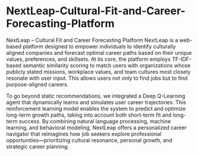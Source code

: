 # NextLeap-Cultural-Fit-and-Career-Forecasting-Platform
NextLeap – Cultural Fit and Career Forecasting Platform
NextLeap is a web-based platform designed to empower individuals to identify culturally aligned companies and forecast optimal career paths based on their unique values, preferences, and skillsets. At its core, the platform employs TF-IDF-based semantic similarity scoring to match users with organizations whose publicly stated missions, workplace values, and team cultures most closely resonate with user input. This allows users not only to find jobs but to find purpose-aligned careers.

To go beyond static recommendations, we integrated a Deep Q-Learning agent that dynamically learns and simulates user career trajectories. This reinforcement learning model enables the system to predict and optimize long-term growth paths, taking into account both short-term fit and long-term success. By combining natural language processing, machine learning, and behavioral modeling, NextLeap offers a personalized career navigator that reimagines how job seekers explore professional opportunities—prioritizing cultural resonance, personal growth, and strategic career planning.
